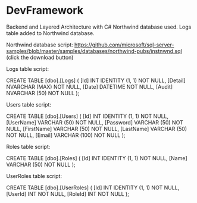 # DevFramework
Backend and Layered Architecture with C# 
Northwind database used.
Logs table added to Northwind database.

Northwind database script:
https://github.com/microsoft/sql-server-samples/blob/master/samples/databases/northwind-pubs/instnwnd.sql
(click the download button)

Logs table script:

CREATE TABLE [dbo].[Logs] (
    [Id]     INT            IDENTITY (1, 1) NOT NULL,
    [Detail] NVARCHAR (MAX) NOT NULL,
    [Date]   DATETIME       NOT NULL,
    [Audit]  NVARCHAR (50)  NOT NULL
);


Users table script:

CREATE TABLE [dbo].[Users] (
    [Id]        INT           IDENTITY (1, 1) NOT NULL,
    [UserName]  VARCHAR (50)  NOT NULL,
    [Password]  VARCHAR (50)  NOT NULL,
    [FirstName] VARCHAR (50)  NOT NULL,
    [LastName]  VARCHAR (50)  NOT NULL,
    [Email]     VARCHAR (100) NOT NULL
);


Roles table script:

CREATE TABLE [dbo].[Roles] (
    [Id]   INT          IDENTITY (1, 1) NOT NULL,
    [Name] VARCHAR (50) NOT NULL
);

UserRoles table script:

CREATE TABLE [dbo].[UserRoles] (
    [Id]     INT IDENTITY (1, 1) NOT NULL,
    [UserId] INT NOT NULL,
    [RoleId] INT NOT NULL
);


